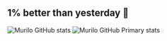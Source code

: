 ## 1% better than yesterday 🔱

![Murilo GitHub stats](https://github-readme-stats.vercel.app/api?username=MuriloDeLima&show_icons=true&theme=dracula&count_private=true)
![Murilo GitHub Primary stats](https://github-readme-stats.vercel.app/api/top-langs/?username=MuriloDeLima&layout=compact&hide_border=true&title_color=ff0000text_color=ff0000bg_color=0d1117)


